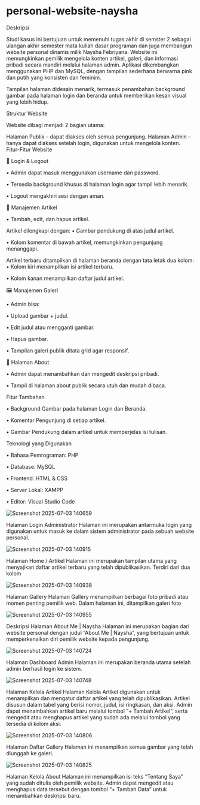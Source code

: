 # personal-website-naysha

Deskripsi


Studi kasus ini bertujuan untuk memenuhi tugas akhir di semster 2 sebagai ulangan akhir semester mata kuliah dasar programan dan juga membangun website personal dinamis milik Naysha Febriyana. Website ini memungkinkan pemilik mengelola konten artikel, galeri, dan informasi pribadi secara mandiri melalui halaman admin. Aplikasi dikembangkan menggunakan PHP dan MySQL, dengan tampilan sederhana berwarna pink dan putih yang konsisten dan feminim.

Tampilan halaman didesain menarik, termasuk penambahan background gambar pada halaman login dan beranda untuk memberikan kesan visual yang lebih hidup.

Struktur Website

Website dibagi menjadi 2 bagian utama:

Halaman Publik – dapat diakses oleh semua pengunjung.
Halaman Admin – hanya dapat diakses setelah login, digunakan untuk mengelola konten.
Fitur-Fitur Website

🔐 Login & Logout

• Admin dapat masuk menggunakan username dan password.

• Tersedia background khusus di halaman login agar tampil lebih menarik.

• Logout mengakhiri sesi dengan aman.

📰 Manajemen Artikel

• Tambah, edit, dan hapus artikel.

Artikel dilengkapi dengan:
• Gambar pendukung di atas judul artikel.

• Kolom komentar di bawah artikel, memungkinkan pengunjung menanggapi.

Artikel terbaru ditampilkan di halaman beranda dengan tata letak dua kolom:
• Kolom kiri menampilkan isi artikel terbaru.

• Kolom kanan menampilkan daftar judul artikel.

🖼️ Manajemen Galeri

• Admin bisa:

• Upload gambar + judul.

• Edit judul atau mengganti gambar.

• Hapus gambar.

• Tampilan galeri publik ditata grid agar responsif.

👤 Halaman About

• Admin dapat menambahkan dan mengedit deskripsi pribadi.

• Tampil di halaman about publik secara utuh dan mudah dibaca.

Fitur Tambahan

• Background Gambar pada halaman Login dan Beranda.

• Komentar Pengunjung di setiap artikel.

• Gambar Pendukung dalam artikel untuk memperjelas isi tulisan.

Teknologi yang Digunakan

• Bahasa Pemrograman: PHP

• Database: MySQL

• Frontend: HTML & CSS

• Server Lokal: XAMPP

• Editor: Visual Studio Code


![Screenshot 2025-07-03 140659](https://github.com/user-attachments/assets/eadd8268-998c-48fe-95d4-b75352ba69b3)

Halaman Login Administrator
Halaman ini merupakan antarmuka login yang digunakan untuk masuk ke dalam sistem administrator pada sebuah website personal.

![Screenshot 2025-07-03 140915](https://github.com/user-attachments/assets/81361e91-04ec-4910-b7b4-8a46fc400a7c)

Halaman Home / Artikel
Halaman ini merupakan tampilan utama yang menyajikan daftar artikel terbaru yang telah dipublikasikan.
Terdiri dari dua kolom


![Screenshot 2025-07-03 140938](https://github.com/user-attachments/assets/e9dfee5d-b871-4b89-8f9a-7dce2251024c)

Halaman Gallery
Halaman Gallery menampilkan berbagai foto pribadi atau momen penting pemilik web. Dalam halaman ini, ditampilkan galeri foto 

![Screenshot 2025-07-03 140955](https://github.com/user-attachments/assets/ed6866c7-8f08-4f6f-9555-48bce892f863)

Deskripsi Halaman About Me | Naysha
Halaman ini merupakan bagian dari website personal dengan judul “About Me | Naysha”, yang bertujuan untuk memperkenalkan diri pemilik website kepada pengunjung.

![Screenshot 2025-07-03 140724](https://github.com/user-attachments/assets/b9482305-dddb-4da6-b45e-bb8588883663)

Halaman Dashboard Admin
Halaman ini merupakan beranda utama setelah admin berhasil login ke sistem. 

![Screenshot 2025-07-03 140748](https://github.com/user-attachments/assets/36fe760f-2aa3-4322-a627-cfa6b3c3252d)

Halaman Kelola Artikel
Halaman Kelola Artikel digunakan untuk menampilkan dan mengatur daftar artikel yang telah dipublikasikan. Artikel disusun dalam tabel yang berisi nomor, judul, isi ringkasan, dan aksi. Admin dapat menambahkan artikel baru melalui tombol “+ Tambah Artikel”, serta mengedit atau menghapus artikel yang sudah ada melalui tombol yang tersedia di kolom aksi.

![Screenshot 2025-07-03 140806](https://github.com/user-attachments/assets/3695ab81-4a0b-4b00-ba24-21ca5fa3f764)

Halaman Daftar Gallery
Halaman ini menampilkan semua gambar yang telah diunggah ke galeri.

![Screenshot 2025-07-03 140825](https://github.com/user-attachments/assets/3c2e91b2-0d8a-43ea-a310-c90909608f0b)

Halaman Kelola About
Halaman ini menampilkan isi teks “Tentang Saya” yang sudah ditulis oleh pemilik website. Admin dapat mengedit atau menghapus data tersebut.dengan tombol “+ Tambah Data” untuk menambahkan deskripsi baru.


